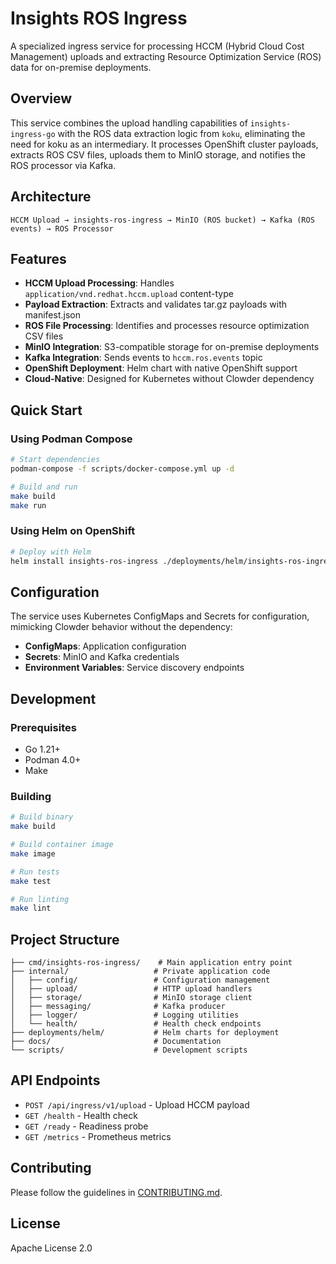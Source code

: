 # Insights ROS Ingress

A specialized ingress service for processing HCCM (Hybrid Cloud Cost Management) uploads and extracting Resource Optimization Service (ROS) data for on-premise deployments.

## Overview

This service combines the upload handling capabilities of `insights-ingress-go` with the ROS data extraction logic from `koku`, eliminating the need for koku as an intermediary. It processes OpenShift cluster payloads, extracts ROS CSV files, uploads them to MinIO storage, and notifies the ROS processor via Kafka.

## Architecture

```
HCCM Upload → insights-ros-ingress → MinIO (ROS bucket) → Kafka (ROS events) → ROS Processor
```

## Features

- **HCCM Upload Processing**: Handles `application/vnd.redhat.hccm.upload` content-type
- **Payload Extraction**: Extracts and validates tar.gz payloads with manifest.json
- **ROS File Processing**: Identifies and processes resource optimization CSV files
- **MinIO Integration**: S3-compatible storage for on-premise deployments
- **Kafka Integration**: Sends events to `hccm.ros.events` topic
- **OpenShift Deployment**: Helm chart with native OpenShift support
- **Cloud-Native**: Designed for Kubernetes without Clowder dependency

## Quick Start

### Using Podman Compose

```bash
# Start dependencies
podman-compose -f scripts/docker-compose.yml up -d

# Build and run
make build
make run
```

### Using Helm on OpenShift

```bash
# Deploy with Helm
helm install insights-ros-ingress ./deployments/helm/insights-ros-ingress
```

## Configuration

The service uses Kubernetes ConfigMaps and Secrets for configuration, mimicking Clowder behavior without the dependency:

- **ConfigMaps**: Application configuration
- **Secrets**: MinIO and Kafka credentials
- **Environment Variables**: Service discovery endpoints

## Development

### Prerequisites

- Go 1.21+
- Podman 4.0+
- Make

### Building

```bash
# Build binary
make build

# Build container image
make image

# Run tests
make test

# Run linting
make lint
```

## Project Structure

```
├── cmd/insights-ros-ingress/    # Main application entry point
├── internal/                   # Private application code
│   ├── config/                 # Configuration management
│   ├── upload/                 # HTTP upload handlers
│   ├── storage/                # MinIO storage client
│   ├── messaging/              # Kafka producer
│   ├── logger/                 # Logging utilities
│   └── health/                 # Health check endpoints
├── deployments/helm/           # Helm charts for deployment
├── docs/                       # Documentation
└── scripts/                    # Development scripts
```

## API Endpoints

- `POST /api/ingress/v1/upload` - Upload HCCM payload
- `GET /health` - Health check
- `GET /ready` - Readiness probe
- `GET /metrics` - Prometheus metrics

## Contributing

Please follow the guidelines in [CONTRIBUTING.md](CONTRIBUTING.md).

## License

Apache License 2.0